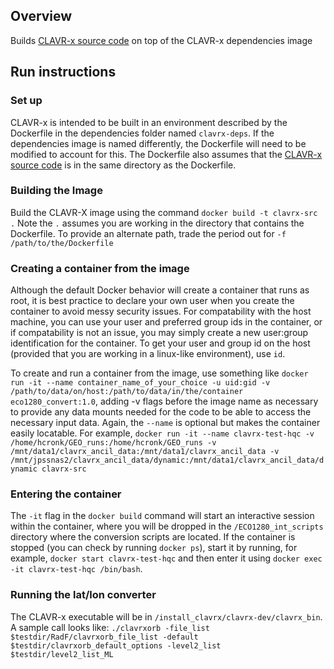 ## Overview
Builds [CLAVR-x source code](https://gitlab.ssec.wisc.edu/clavrx/clavrx-dev.git) on top of the CLAVR-x dependencies image

## Run instructions
### Set up
CLAVR-x is intended to be built in an environment described by the Dockerfile in the dependencies folder named `clavrx-deps`. If the dependencies image is named differently, the Dockerfile will need to be modified to account for this. The Dockerfile also assumes that the [CLAVR-x source code](https://gitlab.ssec.wisc.edu/clavrx/clavrx-dev.git) is in the same directory as the Dockerfile.

### Building the Image
Build the CLAVR-X image using the command `docker build -t clavrx-src .` Note the `.` assumes you are working in the directory that
contains the Dockerfile. To provide an alternate path, trade the period
out for `-f /path/to/the/Dockerfile`

### Creating a container from the image
Although the default Docker behavior will create a container that runs
as root, it is best practice to declare your own user when you create
the container to avoid messy security issues. For compatability with
the host machine, you can use your user and preferred group ids in the
container, or if compatability is not an issue, you may simply create a new user:group identification for the container. To get your user and group id
on the host (provided that you are working in a linux-like environment), use
`id`.

To create and run a container from the image, use something like
`docker run -it --name container_name_of_your_choice -u uid:gid -v /path/to/data/on/host:/path/to/data/in/the/container eco1280_convert:1.0`,
adding -v flags before the image name as necessary to provide any data mounts
needed for the code to be able to access the necessary input data.
Again, the `--name` is optional but makes the container easily locatable. For example, `docker run -it --name clavrx-test-hqc -v /home/hcronk/GEO_runs:/home/hcronk/GEO_runs -v /mnt/data1/clavrx_ancil_data:/mnt/data1/clavrx_ancil_data -v /mnt/jpssnas2/clavrx_ancil_data/dynamic:/mnt/data1/clavrx_ancil_data/dynamic clavrx-src`


### Entering the container
The `-it` flag in the `docker build` command will start an interactive
session within the container, where you will be dropped in the
`/ECO1280_int_scripts` directory where the conversion scripts are located.
If the container is stopped (you can check by running `docker ps`),
start it by running, for example, `docker start clavrx-test-hqc` and then enter it
using `docker exec -it clavrx-test-hqc /bin/bash`.

### Running the lat/lon converter
The CLAVR-x executable will be in `/install_clavrx/clavrx-dev/clavrx_bin`. A sample call looks like:
`./clavrxorb -file_list $testdir/RadF/clavrxorb_file_list -default $testdir/clavrxorb_default_options -level2_list $testdir/level2_list_ML`
